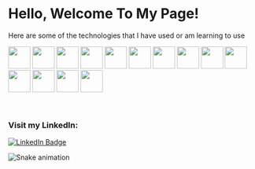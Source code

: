 
 
       
# Hello, Welcome To My Page!


 Here are some of the technologies that I have used or am learning to use
<p>
            <img src="https://cdn.jsdelivr.net/gh/devicons/devicon/icons/java/java-original.svg" width="45" height="45"/> 
            <img src="https://cdn.jsdelivr.net/gh/devicons/devicon/icons/javascript/javascript-original.svg" width="45" height="45"/>
            <img src="https://cdn.jsdelivr.net/gh/devicons/devicon/icons/mysql/mysql-original.svg" width="45" height="45" />
            <img src="https://cdn.jsdelivr.net/gh/devicons/devicon/icons/bootstrap/bootstrap-original.svg" width="45" height="45"  />          
            <img src="https://cdn.jsdelivr.net/gh/devicons/devicon/icons/codepen/codepen-plain.svg" width="45" height="45" />          
            <img src="https://cdn.jsdelivr.net/gh/devicons/devicon/icons/mongodb/mongodb-original.svg" width="45" height="45" />          
            <img src="https://cdn.jsdelivr.net/gh/devicons/devicon/icons/nodejs/nodejs-original-wordmark.svg" width="45" height="45" />
            <img src="https://cdn.jsdelivr.net/gh/devicons/devicon/icons/react/react-original.svg" width="45" height="45" />         
            <img src="https://cdn.jsdelivr.net/gh/devicons/devicon/icons/spring/spring-plain.svg" width="45" height="45"  />        
            <img src="https://cdn.jsdelivr.net/gh/devicons/devicon/icons/ubuntu/ubuntu-plain-wordmark.svg" width="45" height="45"  />
            <img src="https://cdn.jsdelivr.net/gh/devicons/devicon/icons/npm/npm-original-wordmark.svg" width="45" height="45" />       
            <img src="https://cdn.jsdelivr.net/gh/devicons/devicon/icons/handlebars/handlebars-original.svg" width="45" height="45" />         
            <img src="https://cdn.jsdelivr.net/gh/devicons/devicon/icons/angularjs/angularjs-original.svg" width="45" height="45" />
            <img src="https://cdn.jsdelivr.net/gh/devicons/devicon/icons/vscode/vscode-original-wordmark.svg" width="45" height="45"  />          
 </p>         
</br>

### Visit my LinkedIn:
[![LinkedIn Badge](https://img.shields.io/badge/LinkedIn-Profile-informational?style=flat&logo=linkedin&logoColor=white&color=0D76A8)](https://www.linkedin.com/in/rebecca-needham-558b93227/)






![Snake animation](https://github.com/rsturn29/rsturn29/blob/output/github-contribution-grid-snake.svg)

